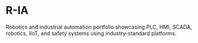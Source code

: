 # R-IA
Robotics and industrial automation portfolio showcasing PLC, HMI, SCADA, robotics, IIoT, and safety systems using industry-standard platforms.
